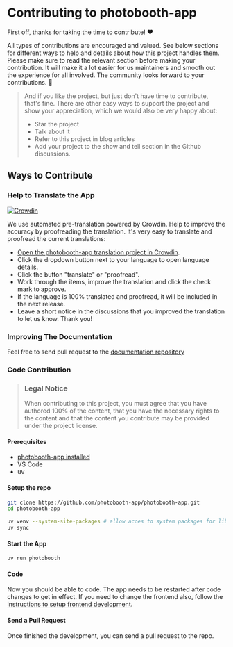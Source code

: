 <!-- omit in toc -->
# Contributing to photobooth-app

First off, thanks for taking the time to contribute! ❤️

All types of contributions are encouraged and valued. See below sections for different ways to help and details about how this project handles them. Please make sure to read the relevant section before making your contribution. It will make it a lot easier for us maintainers and smooth out the experience for all involved. The community looks forward to your contributions. 🎉

> And if you like the project, but just don't have time to contribute, that's fine. There are other easy ways to support the project and show your appreciation, which we would also be very happy about:
>
> - Star the project
> - Talk about it
> - Refer to this project in blog articles
> - Add your project to the show and tell section in the Github discussions.

## Ways to Contribute

### Help to Translate the App

[![Crowdin](https://badges.crowdin.net/photobooth-app/localized.svg)](https://crowdin.com/project/photobooth-app)

We use automated pre-translation powered by Crowdin.
Help to improve the accuracy by proofreading the translation.
It's very easy to translate and proofread the current translations:

- [Open the photobooth-app translation project in Crowdin](https://crowdin.com/project/photobooth-app/invite?h=b00f8c8abec20ed573058db633f2452c2057822).
- Click the dropdown button next to your language to open language details.
- Click the button "translate" or "proofread".
- Work through the items, improve the translation and click the check mark to approve.
- If the language is 100% translated and proofread, it will be included in the next release.
- Leave a short notice in the discussions that you improved the translation to let us know. Thank you!

### Improving The Documentation

Feel free to send pull request to the [documentation repository](https://github.com/photobooth-app/photobooth-docs)

### Code Contribution

> ### Legal Notice
>
> When contributing to this project, you must agree that you have authored 100% of the content, that you have the necessary rights to the content and that the content you contribute may be provided under the project license.

#### Prerequisites

- [photobooth-app installed](https://photobooth-app.org/setup/installation/)
- VS Code
- uv

#### Setup the repo

```sh
git clone https://github.com/photobooth-app/photobooth-app.git
cd photobooth-app

uv venv --system-site-packages # allow acces to system packages for libcamera/picamera2
uv sync
```

#### Start the App

```sh
uv run photobooth

```

#### Code

Now you should be able to code. The app needs to be restarted after code changes to get in effect.
If you need to change the frontend also, follow the [instructions to setup frontend development](https://github.com/photobooth-app/photobooth-frontend).

#### Send a Pull Request

Once finished the development, you can send a pull request to the repo.
